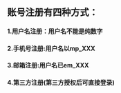 ## 账号注册有四种方式：

#### 1.用户名注册：用户名不能是纯数字

#### 2.手机号注册:用户名以mp\_XXX

#### 3.邮箱注册:用户名已em\_XXX

#### 4.第三方注册\(第三方授权后可直接登录\)



